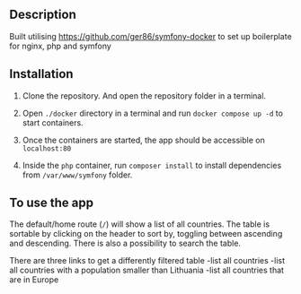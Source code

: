 ## Description
Built utilising https://github.com/ger86/symfony-docker to set up boilerplate for nginx, php and symfony

## Installation

1. Clone the repository. And open the repository folder in a terminal.

2. Open `./docker` directory in a terminal and run `docker compose up -d` to start containers.

3. Once the containers are started, the app should be accessible on `localhost:80`

6. Inside the `php` container, run `composer install` to install dependencies from `/var/www/symfony` folder.

## To use the app

The default/home route (`/`) will show a list of all countries. The table is sortable by clicking on the header to sort by, toggling between ascending and descending. There is also a possibility to search the table.

There are three links to get a differently filtered table
-list all countries
-list all countries with a population smaller than Lithuania
-list all countries that are in Europe